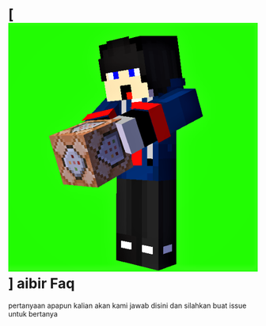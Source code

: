 # [![aisberkoenz](https://raw.githubusercontent.com/aisbir/faq/master/thumbnail.png)] aibir Faq
pertanyaan apapun kalian akan kami jawab disini dan silahkan buat issue untuk bertanya
